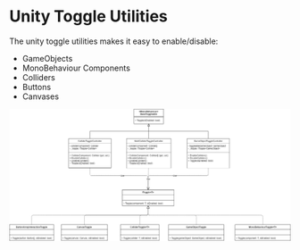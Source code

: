 # Unity Toggle Utilities
The unity toggle utilities makes it easy to enable/disable:
* GameObjects
* MonoBehaviour Components
* Colliders
* Buttons
* Canvases

![Digram](Images/GenericToggleDiagram.png)
